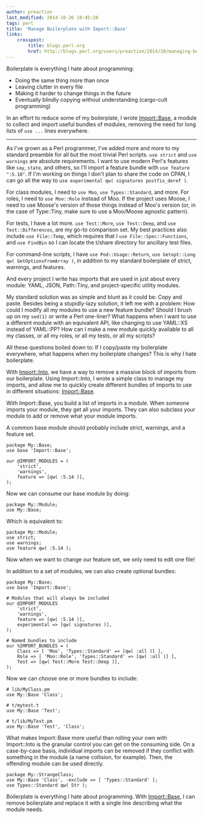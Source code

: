 ```yaml
---
author: preaction
last_modified: 2014-10-26 18:45:20
tags: perl
title: 'Manage Boilerplate with Import::Base'
links:
    crosspost:
        title: blogs.perl.org
        href: http://blogs.perl.org/users/preaction/2014/10/managing-boilerplate-with-importbase.html
---
```

Boilerplate is everything I hate about programming:

* Doing the same thing more than once
* Leaving clutter in every file
* Making it harder to change things in the future
* Eventually blindly copying without understanding (cargo-cult programming)

In an effort to reduce some of my boilerplate, I wrote
[Import::Base](https://metacpan.org/pod/Import::Base), a module to collect and
import useful bundles of modules, removing the need for long lists of `use ...`
lines everywhere.

---

As I've grown as a Perl programmer, I've added more and more to my standard
preamble for all but the most trivial Perl scripts. `use strict` and `use
warnings` are absolute requirements. I want to use modern Perl's features like
`say`, `state`, and others, so I'll import a feature bundle with `use feature
":5.10"`. If I'm working on things I don't plan to share the code on CPAN, I
can go all the way to `use experimental qw( signatures postfix_deref )`.

For class modules, I need to `use Moo`, `use Types::Standard`, and more. For
roles, I need to `use Moo::Role` instead of Moo. If the project uses Moose, I
need to use Moose's version of those things instead of Moo's version (or, in
the case of Type::Tiny, make sure to use a Moo/Moose agnostic pattern).

For tests, I have a lot more. `use Test::More`, `use Test::Deep`, and `use
Test::Differences`, are my go-to comparison set. My best practices also include
`use File::Temp`, which requires that I `use File::Spec::Functions`, and `use
FindBin` so I can locate the t/share directory for ancillary test files.

For command-line scripts, I have `use Pod::Usage::Return`, `use Getopt::Long
qw( GetOptionsFromArray )`, in addition to my standard boilerplate of strict,
warnings, and features.

And every project I write has imports that are used in just about every module:
YAML, JSON, Path::Tiny, and project-specific utility modules.

My standard solution was as simple and blunt as it could be: Copy and paste.
Besides being a stupidly-lazy solution, it left me with a problem: How could I
modify all my modules to use a new feature bundle? Should I brush up on my
`sed(1)` or write a Perl one-liner? What happens when I want to use a different
module with an equivalent API, like changing to use YAML::XS instead of
YAML::PP? How can I make a new module quickly available to all my classes, or
all my roles, or all my tests, or all my scripts?

All these questions boiled down to: If I copy/paste my boilerplate everywhere,
what happens when my boilerplate changes? This is why I hate boilerplate.

With [Import::Into](https://metacpan.org/pod/Import::Into), we have a way to
remove a massive block of imports from our boilerplate. Using Import::Into, I
wrote a simple class to manage my imports, and allow me to quickly create
different bundles of imports to use in different situations:
[Import::Base](https://metacpan.org/pod/Import::Base).

With Import::Base, you build a list of imports in a module. When someone
imports your module, they get all your imports. They can also subclass your
module to add or remove what your module imports.

A common base module should probably include strict, warnings, and a feature
set.

    package My::Base;
    use base 'Import::Base';

    our @IMPORT_MODULES = (
        'strict',
        'warnings',
        feature => [qw( :5.14 )],
    );

Now we can consume our base module by doing:

    package My::Module;
    use My::Base;

Which is equivalent to:

    package My::Module;
    use strict;
    use warnings;
    use feature qw( :5.14 );

Now when we want to change our feature set, we only need to edit one file!

In addition to a set of modules, we can also create optional bundles:

    package My::Base;
    use base 'Import::Base';

    # Modules that will always be included
    our @IMPORT_MODULES
        'strict',
        'warnings',
        feature => [qw( :5.14 )],
        experimental => [qw( signatures )],
    );

    # Named bundles to include
    our %IMPORT_BUNDLES = (
        Class => [ 'Moo', 'Types::Standard' => [qw( :all )] ],
        Role => [ 'Moo::Role', 'Types::Standard' => [qw( :all )] ],
        Test => [qw( Test::More Test::Deep )],
    );

Now we can choose one or more bundles to include:

    # lib/MyClass.pm
    use My::Base 'Class';

    # t/mytest.t
    use My::Base 'Test';

    # t/lib/MyTest.pm
    use My::Base 'Test', 'Class';

What makes Import::Base more useful than rolling your own with Import::Into is
the granular control you can get on the consuming side. On a case-by-case
basis, individual imports can be removed if they conflict with something in the
module (a name collision, for example). Then, the offending module can be used
directly.

    package My::StrangeClass;
    use My::Base 'Class', -exclude => [ 'Types::Standard' ];
    use Types::Standard qw( Str );

Boilerplate is everything I hate about programming. With
[Import::Base](https://metacpan.org/pod/Import::Base), I can remove boilerplate
and replace it with a single line describing what the module needs.

